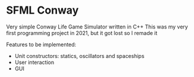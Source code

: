 # SFML Conway

Very simple Conway Life Game Simulator written in C++
This was my very first programming project in 2021, but it got lost so I remade it

Features to be implemented:
- Unit constructors: statics, oscillators and spaceships
- User interaction
- GUI